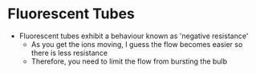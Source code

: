 # Fluorescent Tubes

- Fluorescent tubes exhibit a behaviour known as 'negative resistance' 
    - As you get the ions moving, I guess the flow becomes easier so there is less resistance
    - Therefore, you need to limit the flow from bursting the bulb